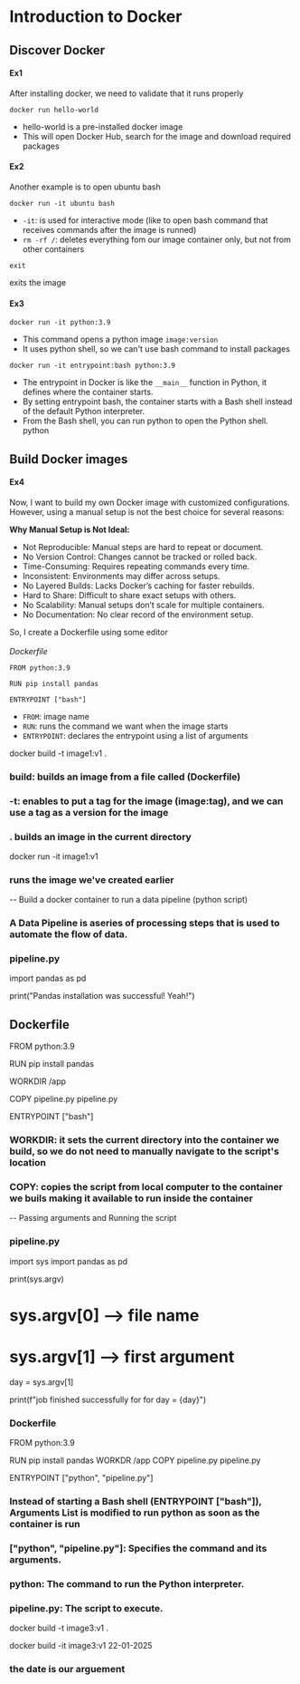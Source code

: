 # Introduction to Docker

## Discover Docker 
#### Ex1
After installing docker, we need to validate that it runs properly
```
docker run hello-world
```
- hello-world is a pre-installed docker image
- This will open Docker Hub, search for the image and download required packages

#### Ex2
Another example is to open ubuntu bash 
```
docker run -it ubuntu bash
```
- ```-it```: is used for interactive mode (like to open bash command that receives commands after the image is runned)
- ```rm -rf /```: deletes everything fom our image container only, but not from other containers 
```
exit
```
exits the image

#### Ex3
```
docker run -it python:3.9
```
- This command opens a python image ```image:version```
- It uses python shell, so we can't use bash command to install packages

```
docker run -it entrypoint:bash python:3.9
```
- The entrypoint in Docker is like the ```__main__``` function in Python, it defines where the container starts.
- By setting entrypoint bash, the container starts with a Bash shell instead of the default Python interpreter.
- From the Bash shell, you can run python to open the Python shell.
python

## Build Docker images
#### Ex4
Now, I want to build my own Docker image with customized configurations. However, using a manual setup is not the best choice for several reasons:

**Why Manual Setup is Not Ideal:**
- Not Reproducible: Manual steps are hard to repeat or document.
- No Version Control: Changes cannot be tracked or rolled back.
- Time-Consuming: Requires repeating commands every time.
- Inconsistent: Environments may differ across setups.
- No Layered Builds: Lacks Docker’s caching for faster rebuilds.
- Hard to Share: Difficult to share exact setups with others.
- No Scalability: Manual setups don’t scale for multiple containers.
- No Documentation: No clear record of the environment setup. 

So, I create a Dockerfile using some editor <br /><br />
_Dockerfile_
```
FROM python:3.9

RUN pip install pandas

ENTRYPOINT ["bash"]
```
- ```FROM```: image name
- ```RUN```: runs the command we want when the image starts
- ```ENTRYPOINT```: declares the entrypoint using a list of arguments

docker build -t image1:v1 .
### build: builds an image from a file called (Dockerfile)
### -t: enables to put a tag for the image (image:tag), and we can use a tag as a version for the image
### . builds an image in the current directory

docker run -it image1:v1
### runs the image we've created earlier


-- Build a docker container to run a data pipeline (python script)
### A Data Pipeline is aseries of processing steps that is used to automate the flow of data.
### pipeline.py
import pandas as pd

print("Pandas installation was successful! Yeah!")

## Dockerfile
FROM python:3.9

RUN pip install pandas

WORKDIR /app

COPY pipeline.py pipeline.py

ENTRYPOINT ["bash"]
### WORKDIR: it sets the current directory into the container we build, so we do not need to manually navigate to the script's location
### COPY: copies the script from local computer to the container we buils making it available to run inside the container

-- Passing arguments and Running the script 
### pipeline.py
import sys
import pandas as pd

print(sys.argv)

# sys.argv[0] --> file name
# sys.argv[1] --> first argument
day = sys.argv[1]

print(f"job finished successfully for for day = {day}")

### Dockerfile
FROM python:3.9

RUN pip install pandas
WORKDR /app
COPY pipeline.py pipeline.py

ENTRYPOINT ["python", "pipeline.py"]
### Instead of starting a Bash shell (ENTRYPOINT ["bash"]), Arguments List is modified to run python as soon as the container is run
### ["python", "pipeline.py"]: Specifies the command and its arguments.
### python: The command to run the Python interpreter.
### pipeline.py: The script to execute.

docker build -t image3:v1 .

docker build -it image3:v1 22-01-2025
### the date is our arguement
